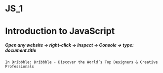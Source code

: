 # JS_1
# Introduction to JavaScript
##### Open any website -> right-click -> Inspect -> Console -> type: document.title
    In Dribbble: Dribbble - Discover the World’s Top Designers & Creative Professionals 
